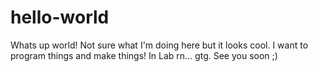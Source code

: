 # hello-world

Whats up world!
Not sure what I'm doing here but it looks cool. I want to program things and make things! 
In Lab rn... gtg. See you soon ;)
